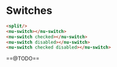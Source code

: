 # Switches

```html
<split/>
<nu-switch></nu-switch>
<nu-switch checked></nu-switch>
<nu-switch disabled></nu-switch>
<nu-switch checked disabled></nu-switch>
```

==@TODO==
